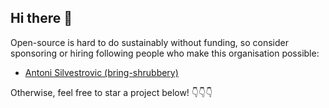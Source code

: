 ## Hi there 👋

Open-source is hard to do sustainably without funding, so consider sponsoring or hiring following people who make this organisation possible:

- [Antoni Silvestrovic (bring-shrubbery)](https://github.com/bring-shrubbery)

Otherwise, feel free to star a project below! 👇👇👇


<!--

**Here are some ideas to get you started:**

🙋‍♀️ A short introduction - what is your organization all about?
🌈 Contribution guidelines - how can the community get involved?
👩‍💻 Useful resources - where can the community find your docs? Is there anything else the community should know?
🍿 Fun facts - what does your team eat for breakfast?
🧙 Remember, you can do mighty things with the power of [Markdown](https://docs.github.com/github/writing-on-github/getting-started-with-writing-and-formatting-on-github/basic-writing-and-formatting-syntax)
-->
